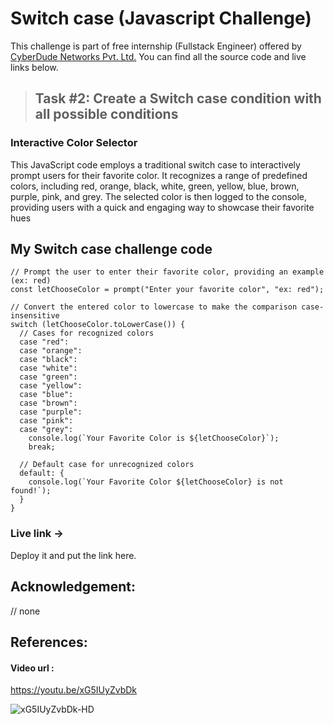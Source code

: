 # Switch case (Javascript Challenge)
This challenge is part of free internship (Fullstack Engineer) offered by [CyberDude Networks Pvt. Ltd.](https://cyberdudenetworks.com) You can find all the source code and live links below.


>## Task #2: Create a Switch case condition with all possible conditions

### Interactive Color Selector

This JavaScript code employs a traditional switch case to interactively prompt users for their favorite color. It recognizes a range of predefined colors, including red, orange, black, white, green, yellow, blue, brown, purple, pink, and grey. The selected color is then logged to the console, providing users with a quick and engaging way to showcase their favorite hues

## My Switch case challenge code


```
// Prompt the user to enter their favorite color, providing an example (ex: red)
const letChooseColor = prompt("Enter your favorite color", "ex: red");

// Convert the entered color to lowercase to make the comparison case-insensitive
switch (letChooseColor.toLowerCase()) {
  // Cases for recognized colors
  case "red":
  case "orange":
  case "black":
  case "white":
  case "green":
  case "yellow":
  case "blue":
  case "brown":
  case "purple":
  case "pink":
  case "grey":
    console.log(`Your Favorite Color is ${letChooseColor}`);
    break;

  // Default case for unrecognized colors
  default: {
    console.log(`Your Favorite Color ${letChooseColor} is not found!`);
  }
}

```


### Live link -> 
Deploy it and put the link here.




## Acknowledgement:
 // none


## References:

#### Video url :
 https://youtu.be/xG5IUyZvbDk

![xG5IUyZvbDk-HD](https://github.com/SuriyaMassMsd/My-Project/assets/53015384/678524d6-be1b-4ae4-b706-b5e80ba7421d)
